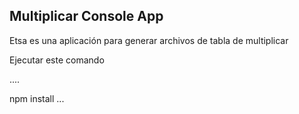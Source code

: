 ## Multiplicar Console App

Etsa es una aplicación para generar archivos de tabla de multiplicar

Ejecutar este comando

....

npm install
...